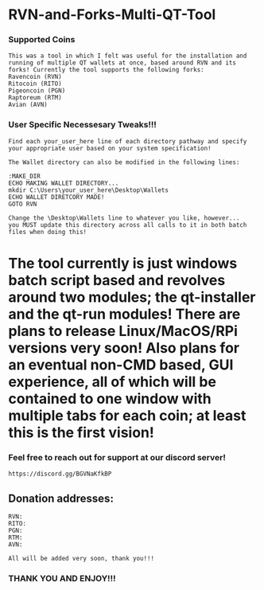 # RVN-and-Forks-Multi-QT-Tool

### Supported Coins
	This was a tool in which I felt was useful for the installation and running of multiple QT wallets at once, based around RVN and its forks! Currently the tool supports the following forks:
	Ravencoin (RVN)
	Ritocoin (RITO)
	Pigeoncoin (PGN)
	Raptoreum (RTM)
	Avian (AVN)

### User Specific Necessesary Tweaks!!!
	Find each your_user_here line of each directory pathway and specify your appropriate user based on your system specification!
	
	The Wallet directory can also be modified in the following lines:
	
	:MAKE_DIR
	ECHO MAKING WALLET DIRECTORY...
	mkdir C:\Users\your_user_here\Desktop\Wallets
	ECHO WALLET DIRETCORY MADE!
	GOTO RVN

	Change the \Desktop\Wallets line to whatever you like, however... 
	you MUST update this directory across all calls to it in both batch files when doing this!

# The tool currently is just windows batch script based and revolves around two modules; the qt-installer and the qt-run modules! There are plans to release Linux/MacOS/RPi versions very soon! Also plans for an eventual non-CMD based, GUI experience, all of which will be contained to one window with multiple tabs for each coin; at least this is the first vision!

### Feel free to reach out for support at our discord server! 
	https://discord.gg/BGVNaKfkBP

## Donation addresses:
	RVN:
	RITO:
	PGN:
	RTM:
	AVN:
	
	All will be added very soon, thank you!!!

### THANK YOU AND ENJOY!!!
